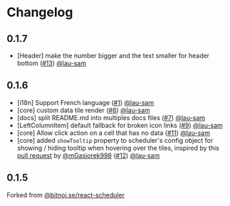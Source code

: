 # Changelog

## 0.1.7

- [Header] make the number bigger and the text smaller for header bottom ([#13](https://github.com/CoderKaine/react-scheduler/pull/13)) [@lau-sam](https://github.com/lau-sam)

## 0.1.6

- [i18n] Support French language ([#1](https://github.com/CoderKaine/react-scheduler/pull/1)) [@lau-sam](https://github.com/lau-sam)
- [core] custom data tile render ([#6](https://github.com/CoderKaine/react-scheduler/pull/6)) [@lau-sam](https://github.com/lau-sam)
- [docs] split README.md into multiples docs files ([#7](https://github.com/CoderKaine/react-scheduler/pull/7)) [@lau-sam](https://github.com/lau-sam)
- [LeftColumnItem] default fallback for broken icon links ([#9](https://github.com/CoderKaine/react-scheduler/pull/9)) [@lau-sam](https://github.com/lau-sam)
- [core] Allow click action on a cell that has no data ([#11](https://github.com/CoderKaine/react-scheduler/pull/11)) [@lau-sam](https://github.com/lau-sam)
- [core] added `showTooltip` property to scheduler's config object for showing / hiding tooltip when hovering over the tiles, inspired by this [pull request](https://github.com/Bitnoise/react-scheduler/pull/92) by [@mGasiorek998](https://github.com/mGasiorek998) ([#12](https://github.com/CoderKaine/react-scheduler/pull/12)) [@lau-sam](https://github.com/lau-sam)

## 0.1.5
Forked from [@bitnoi.se/react-scheduler](https://github.com/Bitnoise/react-scheduler)